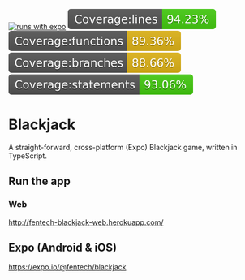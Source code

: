 [![runs with expo](https://img.shields.io/badge/Runs%20with%20Expo-4630EB.svg?style=flat-square&logo=EXPO&labelColor=f3f3f3&logoColor=000)](https://expo.io/@fentech/blackjack)
![Coverage lines](./coverage/badge-lines.svg)
![Coverage functions](./coverage/badge-functions.svg)
![Coverage branches](./coverage/badge-branches.svg)
![Coverage statements](./coverage/badge-statements.svg)

# Blackjack

A straight-forward, cross-platform (Expo) Blackjack game, written in TypeScript.

## Run the app

### Web

http://fentech-blackjack-web.herokuapp.com/

## Expo (Android & iOS)

https://expo.io/@fentech/blackjack
